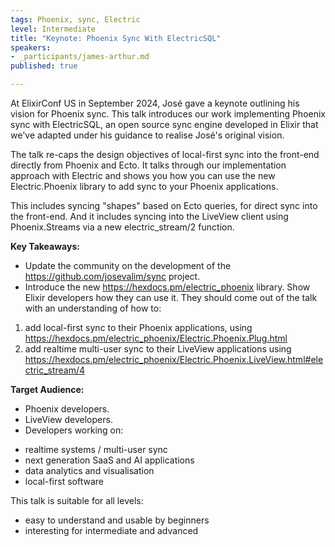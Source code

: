 ```yaml
---
tags: Phoenix, sync, Electric
level: Intermediate
title: "Keynote: Phoenix Sync With ElectricSQL"
speakers:
- _participants/james-arthur.md
published: true

---
```

At ElixirConf US in September 2024, José gave a keynote outlining his vision for Phoenix sync. This talk introduces our work implementing Phoenix sync with ElectricSQL, an open source sync engine developed in Elixir that we've adapted under his guidance to realise José's original vision.

The talk re-caps the design objectives of local-first sync into the front-end directly from Phoenix and Ecto. It talks through our implementation approach with Electric and shows you how you can use the new Electric.Phoenix library to add sync to your Phoenix applications.

This includes syncing "shapes" based on Ecto queries, for direct sync into the front-end. And it includes syncing into the LiveView client using Phoenix.Streams via a new electric_stream/2 function.

**Key Takeaways:**
- Update the community on the development of the https://github.com/josevalim/sync project.
- Introduce the new https://hexdocs.pm/electric_phoenix library. Show Elixir developers how they can use it. They should come out of the talk with an understanding of how to:
1. add local-first sync to their Phoenix applications, using https://hexdocs.pm/electric_phoenix/Electric.Phoenix.Plug.html
2. add realtime multi-user sync to their LiveView applications using https://hexdocs.pm/electric_phoenix/Electric.Phoenix.LiveView.html#electric_stream/4

**Target Audience:**
- Phoenix developers.
- LiveView developers.
- Developers working on:
* realtime systems / multi-user sync
* next generation SaaS and AI applications
* data analytics and visualisation
* local-first software

This talk is suitable for all levels:
- easy to understand and usable by beginners
- interesting for intermediate and advanced
